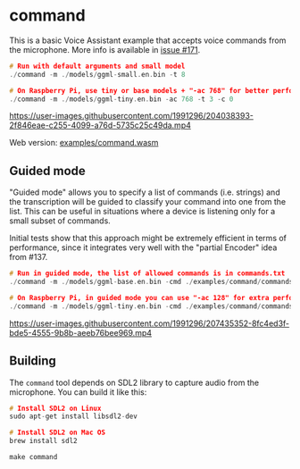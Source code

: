 # command

This is a basic Voice Assistant example that accepts voice commands from the microphone.
More info is available in [issue #171](https://github.com/ggerganov/whisper.cpp/issues/171).

```cpp
# Run with default arguments and small model
./command -m ./models/ggml-small.en.bin -t 8

# On Raspberry Pi, use tiny or base models + "-ac 768" for better performance
./command -m ./models/ggml-tiny.en.bin -ac 768 -t 3 -c 0
```

https://user-images.githubusercontent.com/1991296/204038393-2f846eae-c255-4099-a76d-5735c25c49da.mp4

Web version: [examples/command.wasm](/examples/command.wasm)

## Guided mode

"Guided mode" allows you to specify a list of commands (i.e. strings) and the transcription will be guided to classify your command into one from the list. This can be useful in situations where a device is listening only for a small subset of commands.

Initial tests show that this approach might be extremely efficient in terms of performance, since it integrates very well with the "partial Encoder" idea from #137.

```cpp
# Run in guided mode, the list of allowed commands is in commands.txt
./command -m ./models/ggml-base.en.bin -cmd ./examples/command/commands.txt

# On Raspberry Pi, in guided mode you can use "-ac 128" for extra performance
./command -m ./models/ggml-tiny.en.bin -cmd ./examples/command/commands.txt -ac 128 -t 3 -c 0
```

https://user-images.githubusercontent.com/1991296/207435352-8fc4ed3f-bde5-4555-9b8b-aeeb76bee969.mp4


## Building

The `command` tool depends on SDL2 library to capture audio from the microphone. You can build it like this:

```cpp
# Install SDL2 on Linux
sudo apt-get install libsdl2-dev

# Install SDL2 on Mac OS
brew install sdl2

make command
```
